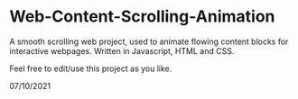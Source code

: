 # Web-Content-Scrolling-Animation

A smooth scrolling web project, used to animate flowing content blocks for interactive webpages. Written in Javascript, HTML and CSS.

Feel free to edit/use this project as you like.

07/10/2021
